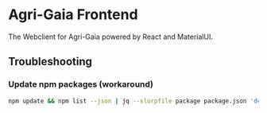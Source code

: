 <!--
SPDX-FileCopyrightText: 2024 University of Applied Sciences Osnabrück
SPDX-FileContributor: Andreas Schliebitz
SPDX-FileContributor: Henri Graf
SPDX-FileContributor: Jonas Tüpker
SPDX-FileContributor: Lukas Hesse
SPDX-FileContributor: Maik Fruhner
SPDX-FileContributor: Prof. Dr.-Ing. Heiko Tapken
SPDX-FileContributor: Tobias Wamhof

SPDX-License-Identifier: AGPL-3.0-or-later
-->

# Agri-Gaia Frontend

The Webclient for Agri-Gaia powered by React and MaterialUI.


## Troubleshooting

### Update npm packages (workaround)

```bash
npm update && npm list --json | jq --slurpfile package package.json 'def replaceVersion($replacements): with_entries(if .value | startswith("^") then .value = ("^" + $replacements[.key].version) else . end); .dependencies as $resolved | reduce ["dependencies", "devDependencies"][] as $deps ($package[0]; if .[$deps] | type == "object" then .[$deps] |= replaceVersion($resolved) else . end)' > package.json~ && mv package.json~ package.json && npm install
```

